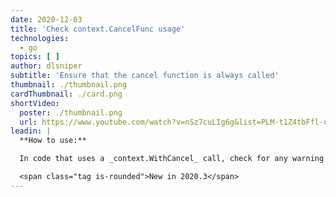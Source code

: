 ```yaml
---
date: 2020-12-03
title: 'Check context.CancelFunc usage'
technologies:
  - go
topics: [ ]
author: dlsniper
subtitle: 'Ensure that the cancel function is always called'
thumbnail: ./thumbnail.png
cardThumbnail: ./card.png
shortVideo:
  poster: ./thumbnail.png
  url: https://www.youtube.com/watch?v=nSz7cuLIg6g&list=PLM-t1Z4tbFfl-umlMg_ND7gW9rGjTDzKt&index=10
leadin: |
  **How to use:**

  In code that uses a _context.WithCancel_ call, check for any warning messages. If one shows up, you can use the _Show Context Action_ menu, _Alt-Enter on Windows/Linux_ or _⌥ + Enter on macOS_, and use either the _Navigate to 'cancel' function_ or _Navigate to the end of the problematic execution path_ options from it. By using these feature, you can then gain the insight into what the IDE sees as a problematic execution path, and place the correct call to the cancel function.

  <span class="tag is-rounded">New in 2020.3</span>
---
```


